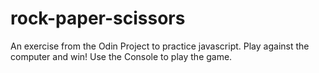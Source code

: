 # rock-paper-scissors
An exercise from the Odin Project to practice javascript. Play against the computer and win!
Use the Console to play the game.